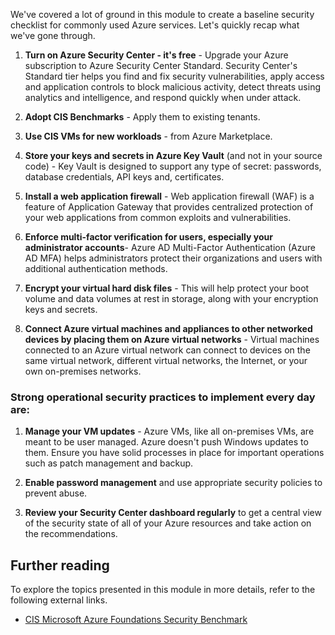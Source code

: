 We've covered a lot of ground in this module to create a baseline security checklist for commonly used Azure services. Let's quickly recap what we've gone through.

1. **Turn on Azure Security Center - it's free** - Upgrade your Azure subscription to Azure Security Center Standard. Security Center's Standard tier helps you find and fix security vulnerabilities, apply access and application controls to block malicious activity, detect threats using analytics and intelligence, and respond quickly when under attack.

1. **Adopt CIS Benchmarks** - Apply them to existing tenants.

1. **Use CIS VMs for new workloads** - from Azure Marketplace.

1. **Store your keys and secrets in Azure Key Vault** (and not in your source code) - Key Vault is designed to support any type of secret: passwords, database credentials, API keys and, certificates.

1. **Install a web application firewall** - Web application firewall (WAF) is a feature of Application Gateway that provides centralized protection of your web applications from common exploits and vulnerabilities.

1. **Enforce multi-factor verification for users, especially your administrator accounts**- Azure AD Multi-Factor Authentication (Azure AD MFA) helps administrators protect their organizations and users with additional authentication methods.

1. **Encrypt your virtual hard disk files** - This will help protect your boot volume and data volumes at rest in storage, along with your encryption keys and secrets.

1. **Connect Azure virtual machines and appliances to other networked devices by placing them on Azure virtual networks** -  Virtual machines connected to an Azure virtual network can connect to devices on the same virtual network, different virtual networks, the Internet, or your own on-premises networks.

### Strong operational security practices to implement every day are:

1. **Manage your VM updates** - Azure VMs, like all on-premises VMs, are meant to be user managed. Azure doesn't push Windows updates to them. Ensure you have solid processes in place for important operations such as patch management and backup.

1. **Enable password management** and use appropriate security policies to prevent abuse.

1. **Review your Security Center dashboard regularly** to get a central view of the security state of all of your Azure resources and take action on the recommendations.

## Further reading

To explore the topics presented in this module in more details, refer to the following external links.

- [CIS Microsoft Azure Foundations Security Benchmark](/azure/security/benchmarks/v2-cis-benchmark)
